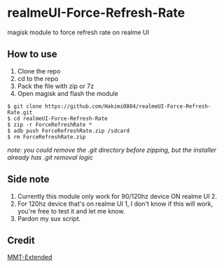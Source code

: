 # realmeUI-Force-Refresh-Rate
magisk module to force refresh rate on realme UI

## How to use
1. Clone the repo
2. cd to the repo
3. Pack the file with zip or 7z
4. Open magisk and flash the module
```
$ git clone https://github.com/Hakimi0804/realmeUI-Force-Refresh-Rate.git
$ cd realmeUI-Force-Refresh-Rate
$ zip -r ForceRefreshRate *
$ adb push ForceRefreshRate.zip /sdcard
$ rm ForceRefreshRate.zip
```

*note: you could remove the .git directory before zipping, but the installer already has .git removal logic*

## Side note
1. Currently this module only work for 90/120hz device ON realme UI 2.
2. For 120hz device that's on realme UI 1, I don't know if this will work,
   you're free to test it and let me know.
3. Pardon my sux script.

## Credit
[MMT-Extended](https://github.com/Zackptg5/MMT-Extended)
